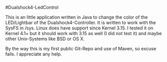 #Dualshock4-LedControl

This is an little application written in Java to change the color of the LED/Lightbar of the Dualshock4-Controller.
It is written to work with the SysFS in /sys. Linux does have support since Kernel 3.15.
I tested it on Kernel 4.1+ but it should work with 3.15 as well (I did not test it) and maybe other Unix-Systems like BSD or OS X.

By the way this is my first public Git-Repo and use of Maven, so excuse fails. I appreciate any help.
